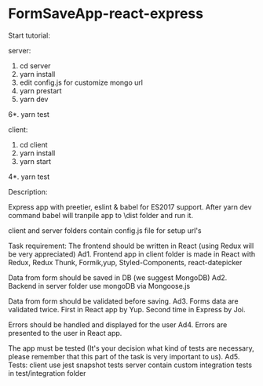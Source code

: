 # FormSaveApp-react-express

Start tutorial:

server:
1. cd server
2. yarn install
3. edit config.js for customize mongo url
4. yarn prestart
5. yarn dev

6*. yarn test

client:
1. cd client
2. yarn install
3. yarn start

4*. yarn test

Description:

Express app with preetier, eslint & babel for ES2017 support. 
After yarn dev command babel will tranpile app to \dist folder and run it. 

client and server folders contain config.js file for setup url's

Task requirement:
The frontend should be written in React (using Redux will be very appreciated)
Ad1. Frontend app in client folder is made in React with Redux, Redux Thunk, Formik,yup, Styled-Components, react-datepicker

Data from form should be saved in DB (we suggest MongoDB)
Ad2. Backend in server folder use mongoDB via Mongoose.js

Data from form should be validated before saving.
Ad3. 
Forms data are validated twice. First in React app by Yup. Second time in Express by Joi. 

Errors should be handled and displayed for the user
Ad4. 
Errors are presented to the user in React app.

The app must be tested (It's your decision what kind of tests are necessary, please remember that this part of the task is very important to us).
Ad5. Tests: 
client use jest snapshot tests
server contain custom integration tests in test/integration folder
